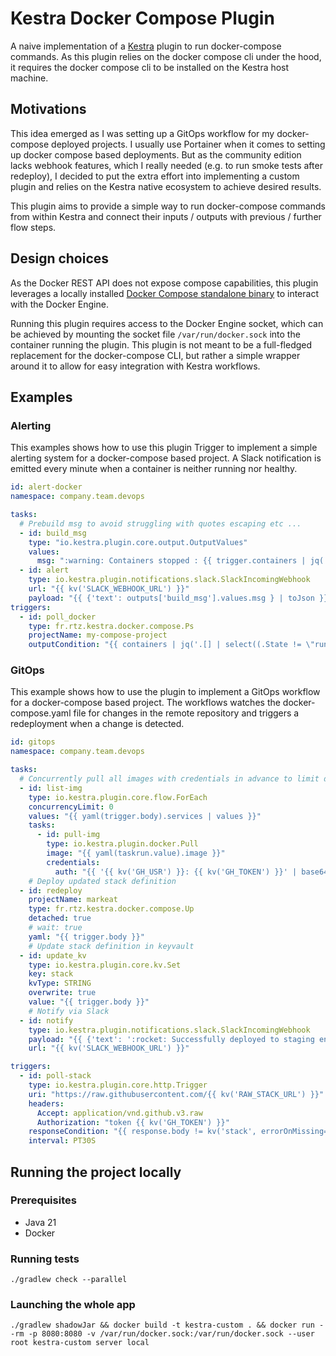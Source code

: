# Kestra Docker Compose Plugin

A naive implementation of a [Kestra](https://github.com/kestra-io/kestra) plugin to run docker-compose commands.
As this plugin relies on the docker compose cli under the hood, it requires the docker compose cli to be installed
on the Kestra host machine.

## Motivations

This idea emerged as I was setting up a GitOps workflow for my docker-compose deployed projects.
I usually use Portainer when it comes to setting up docker compose based deployments.
But as the community edition lacks webhook features, which I really needed (e.g. to run smoke tests after redeploy),
I decided to put the extra effort into implementing a custom plugin and relies on the Kestra native ecosystem to
achieve desired results.

This plugin aims to provide a simple way to run docker-compose commands from within Kestra and connect their inputs /
outputs with previous / further flow steps.

## Design choices

As the Docker REST API does not expose compose capabilities, this plugin leverages a locally installed
[Docker Compose standalone binary](https://docs.docker.com/compose/install/standalone/) to interact with the Docker
Engine.

Running this plugin requires access to the Docker Engine socket, which can be achieved by mounting the socket file
`/var/run/docker.sock` into the container running the plugin.
This plugin is not meant to be a full-fledged replacement for the docker-compose CLI, but rather a simple wrapper
around it to allow for easy integration with Kestra workflows.

## Examples

### Alerting

This examples shows how to use this plugin Trigger to implement a simple alerting system for a docker-compose
based project. A Slack notification is emitted every minute when a container is neither running nor healthy.

```yaml
id: alert-docker
namespace: company.team.devops

tasks:
  # Prebuild msg to avoid struggling with quotes escaping etc ...
  - id: build_msg
    type: "io.kestra.plugin.core.output.OutputValues"
    values:
      msg: ":warning: Containers stopped : {{ trigger.containers | jq('[.[] | select((.State != \"running\") and .State != \"healthy\") | .Name] | join(\", \")') }}"
  - id: alert
    type: io.kestra.plugin.notifications.slack.SlackIncomingWebhook
    url: "{{ kv('SLACK_WEBHOOK_URL') }}"
    payload: "{{ {'text': outputs['build_msg'].values.msg } | toJson }}"
triggers:
  - id: poll_docker
    type: fr.rtz.kestra.docker.compose.Ps
    projectName: my-compose-project
    outputCondition: "{{ containers | jq('.[] | select((.State != \"running\") and .State != \"healthy\")') | length > 0 }}"
```

### GitOps

This example shows how to use the plugin to implement a GitOps workflow for a docker-compose based project. The
workflows watches the docker-compose.yaml file for changes in the remote repository and triggers a redeployment when a
change is detected.

```yaml
id: gitops
namespace: company.team.devops

tasks:
  # Concurrently pull all images with credentials in advance to limit downtime.
  - id: list-img
    type: io.kestra.plugin.core.flow.ForEach
    concurrencyLimit: 0
    values: "{{ yaml(trigger.body).services | values }}"
    tasks:
      - id: pull-img
        type: io.kestra.plugin.docker.Pull
        image: "{{ yaml(taskrun.value).image }}"
        credentials:
          auth: "{{ '{{ kv('GH_USR') }}: {{ kv('GH_TOKEN') }}' | base64encode }}"
    # Deploy updated stack definition
  - id: redeploy
    projectName: markeat
    type: fr.rtz.kestra.docker.compose.Up
    detached: true
    # wait: true
    yaml: "{{ trigger.body }}"
    # Update stack definition in keyvault
  - id: update_kv
    type: io.kestra.plugin.core.kv.Set
    key: stack
    kvType: STRING
    overwrite: true
    value: "{{ trigger.body }}"
    # Notify via Slack
  - id: notify
    type: io.kestra.plugin.notifications.slack.SlackIncomingWebhook
    payload: "{{ {'text': ':rocket: Successfully deployed to staging environment' } | toJson }}"
    url: "{{ kv('SLACK_WEBHOOK_URL') }}"

triggers:
  - id: poll-stack
    type: io.kestra.plugin.core.http.Trigger
    uri: "https://raw.githubusercontent.com/{{ kv('RAW_STACK_URL') }}"
    headers:
      Accept: application/vnd.github.v3.raw
      Authorization: "token {{ kv('GH_TOKEN') }}"
    responseCondition: "{{ response.body != kv('stack', errorOnMissing=false) }}"
    interval: PT30S
```

## Running the project locally

### Prerequisites

- Java 21
- Docker

### Running tests

```
./gradlew check --parallel
```

### Launching the whole app

```
./gradlew shadowJar && docker build -t kestra-custom . && docker run --rm -p 8080:8080 -v /var/run/docker.sock:/var/run/docker.sock --user root kestra-custom server local
```
